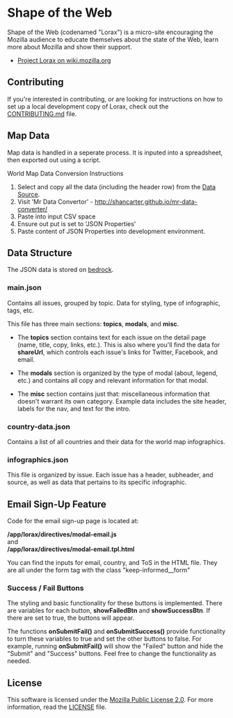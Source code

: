 # Shape of the Web

Shape of the Web (codenamed "Lorax") is a micro-site encouraging the Mozilla
audience to educate themselves about the state of the Web, learn more about
Mozilla and show their support.

- [Project Lorax on wiki.mozilla.org](https://wiki.mozilla.org/Engagement/Campaigns/Project_Lorax)

## Contributing

If you're interested in contributing, or are looking for instructions on how
to set up a local development copy of Lorax, check out the
[CONTRIBUTING.md](https://github.com/mozilla/lorax/blob/master/CONTRIBUTING.md)
file.

## Map Data

Map data is handled in a seperate process. It is inputed into a spreadsheet, then exported out using a script.

World Map Data Conversion Instructions

1. Select and copy all the data (including the header row) from the [Data Source](https://docs.google.com/spreadsheets/d/1jN7RGMeA3-fofx5IGu1KWodRLRVl324kQj9r_7Kc6yg/edit#gid=0).
2. Visit 'Mr Data Convertor' - http://shancarter.github.io/mr-data-converter/
3. Paste into input CSV space
4. Ensure out put is set to 'JSON Properties'
5. Paste content of JSON Properties into development environment.

## Data Structure

The JSON data is stored on [bedrock](https://github.com/mozilla/bedrock/tree/master/bedrock/shapeoftheweb/templates/shapeoftheweb).

### main.json

Contains all issues, grouped by topic. Data for styling, type of infographic, tags, etc.

This file has three main sections: **topics**, **modals**, and **misc**. <br>

* The **topics** section contains text for each issue on the detail page (name, title, copy, links, etc.). This is also where you'll find the data for **shareUrl**, which controls each issue's links for Twitter, Facebook, and email.

* The **modals** section is organized by the type of modal (about, legend, etc.) and contains all copy and relevant information for that modal.

* The **misc** section contains just that: miscellaneous information that doesn't warrant its own category. Example data includes the site header, labels for the nav, and text for the intro.

### country-data.json

Contains a list of all countries and their data for the world map infographics.

### infographics.json

This file is organized by issue. Each issue has a header, subheader, and source, as well as data that pertains to its specific infographic.

## Email Sign-Up Feature

Code for the email sign-up page is located at:

**/app/lorax/directives/modal-email.js**<br>
and <br>
**/app/lorax/directives/modal-email.tpl.html**<br/>

You can find the inputs for email, country, and ToS in the HTML file. They are all under the form tag with the class "keep-informed__form"

### Success / Fail Buttons
The styling and basic functionality for these buttons is implemented. There are variables for each button, **showFailedBtn** and **showSuccessBtn**. If there are set to true, the buttons will appear.<br>

The functions **onSubmitFail()** and **onSubmitSuccess()** provide functionality to turn these variables to true and set the other buttons to false. For example, running **onSubmitFail()** will show the "Failed" button and hide the "Submit" and "Success" buttons. Feel free to change the functionality as needed.

## License

This software is licensed under the
[Mozilla Public License 2.0](https://www.mozilla.org/MPL/). For more
information, read the
[LICENSE](https://github.com/mozilla/lorax/blob/master/LICENSE) file.
